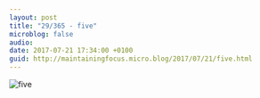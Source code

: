 ```yaml
---
layout: post
title: "29/365 - five"
microblog: false
audio: 
date: 2017-07-21 17:34:00 +0100
guid: http://maintainingfocus.micro.blog/2017/07/21/five.html
---
```

![five](https://f000.backblazeb2.com/file/Roel-Share/five.jpg)
